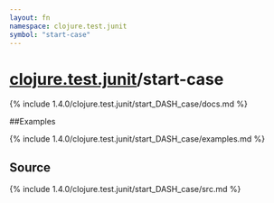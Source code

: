 ```yaml
---
layout: fn
namespace: clojure.test.junit
symbol: "start-case"
---
```


# [clojure.test.junit](../)/start-case

{% include 1.4.0/clojure.test.junit/start_DASH_case/docs.md %}

##Examples

{% include 1.4.0/clojure.test.junit/start_DASH_case/examples.md %}
## Source
{% include 1.4.0/clojure.test.junit/start_DASH_case/src.md %}


